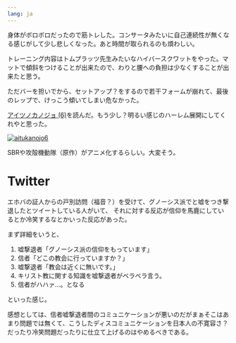 ```yaml
---
lang: ja
---
```


身体がボロボロだったので筋トレした。コンサータみたいに自己連続性が無くなる感じがして少し悲しくなった。あと時間が取られるのも煩わしい。

トレーニング内容はトムプラッツ先生みたいなハイバースクワットをやった。マットで傾斜をつけることが出来たので、わりと腰への負担は少なくすることが出来たと思う。

ただバーを担いでから、セットアップ？をするので若干フォームが崩れて、最後のレップで、けっこう傾いてしまい危なかった。

[アイツノカノジョ (6)](https://amzn.asia/d/ctR7b4L)を読んだ。もう少し？明るい感じのハーレム展開にしてくれやと思った。

[![aitukanojo6](https://github.com/user-attachments/assets/96238154-091d-471d-9b14-845e257b006b)](https://amzn.asia/d/ctR7b4L)

SBRや攻殻機動隊（原作）がアニメ化するらしい。大変そう。

# Twitter

エホバの証人からの戸別訪問（福音？）を受けて、グノーシス派でと嘘をつき撃退したとツイートしている人がいて、
それに対する反応が信仰を馬鹿にしているとか冷笑するなとかいった反応があった。

まず詳細をいうと、

1. 嘘撃退者「グノーシス派の信仰をもっています」
2. 信者「どこの教会に行っていますか？」
3. 嘘撃退者「教会は近くに無いです。」
4. キリスト教に関する知識を嘘撃退者がベラベラ言う。
5. 信者がハハァ…。となる

といった感じ。

感想としては、信者嘘撃退者間のコミュニケーションが悪いのだがまぁそこはあまり問題では無くて、こうしたディスコミュニケーションを日本人の不寛容さ？だったり冷笑問題だったりに仕立て上げるのはやめるべきである。

